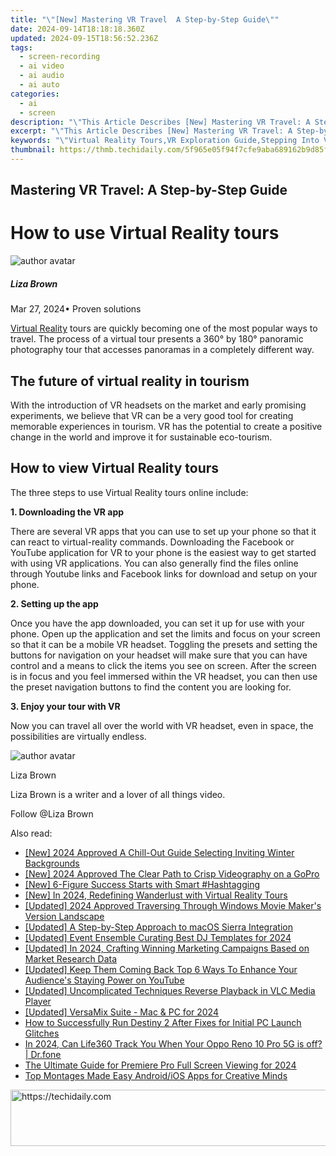 ```yaml
---
title: "\"[New] Mastering VR Travel  A Step-by-Step Guide\""
date: 2024-09-14T18:18:18.360Z
updated: 2024-09-15T18:56:52.236Z
tags: 
  - screen-recording
  - ai video
  - ai audio
  - ai auto
categories: 
  - ai
  - screen
description: "\"This Article Describes [New] Mastering VR Travel: A Step-by-Step Guide\""
excerpt: "\"This Article Describes [New] Mastering VR Travel: A Step-by-Step Guide\""
keywords: "\"Virtual Reality Tours,VR Exploration Guide,Stepping Into VR,Virtual Travel Learning,Mastering VR Globetrotting,Immersive World-Walking,Stepwise VR Adventure\""
thumbnail: https://thmb.techidaily.com/5f965e05f94f7cfe9aba689162b9d85f8fa664dac189080f055bab6b3b9724f8.jpg
---
```


## Mastering VR Travel: A Step-by-Step Guide

# How to use Virtual Reality tours

![author avatar](https://lh5.googleusercontent.com/-AIMmjowaFs4/AAAAAAAAAAI/AAAAAAAAABc/Y5UmwDaI7HU/s250-c-k/photo.jpg)

##### Liza Brown

 Mar 27, 2024• Proven solutions

[Virtual Reality](https://tools.techidaily.com/wondershare/filmora/download/) tours are quickly becoming one of the most popular ways to travel. The process of a virtual tour presents a 360° by 180° panoramic photography tour that accesses panoramas in a completely different way.

## The future of virtual reality in tourism

 With the introduction of VR headsets on the market and early promising experiments, we believe that VR can be a very good tool for creating memorable experiences in tourism. VR has the potential to create a positive change in the world and improve it for sustainable eco-tourism.

## How to view Virtual Reality tours

 The three steps to use Virtual Reality tours online include:

**1\. Downloading the VR app**

 There are several VR apps that you can use to set up your phone so that it can react to virtual-reality commands. Downloading the Facebook or YouTube application for VR to your phone is the easiest way to get started with using VR applications. You can also generally find the files online through Youtube links and Facebook links for download and setup on your phone.

**2\. Setting up the app**

 Once you have the app downloaded, you can set it up for use with your phone. Open up the application and set the limits and focus on your screen so that it can be a mobile VR headset. Toggling the presets and setting the buttons for navigation on your headset will make sure that you can have control and a means to click the items you see on screen. After the screen is in focus and you feel immersed within the VR headset, you can then use the preset navigation buttons to find the content you are looking for.

**3\. Enjoy your tour with VR**

 Now you can travel all over the world with VR headset, even in space, the possibilities are virtually endless.

![author avatar](https://lh5.googleusercontent.com/-AIMmjowaFs4/AAAAAAAAAAI/AAAAAAAAABc/Y5UmwDaI7HU/s250-c-k/photo.jpg)

Liza Brown

Liza Brown is a writer and a lover of all things video.

Follow @Liza Brown


<ins class="adsbygoogle"
     style="display:block"
     data-ad-format="autorelaxed"
     data-ad-client="ca-pub-7571918770474297"
     data-ad-slot="1223367746"></ins>



<ins class="adsbygoogle"
     style="display:block"
     data-ad-client="ca-pub-7571918770474297"
     data-ad-slot="8358498916"
     data-ad-format="auto"
     data-full-width-responsive="true"></ins>


<span class="atpl-alsoreadstyle">Also read:</span>
<div><ul>
<li><a href="https://youtube-blog.techidaily.com/024-approved-a-chill-out-guide-selecting-inviting-winter-backgrounds/"><u>[New] 2024 Approved A Chill-Out Guide Selecting Inviting Winter Backgrounds</u></a></li>
<li><a href="https://fox-friendly.techidaily.com/new-2024-approved-the-clear-path-to-crisp-videography-on-a-gopro/"><u>[New] 2024 Approved The Clear Path to Crisp Videography on a GoPro</u></a></li>
<li><a href="https://youtube-video-recordings.techidaily.com/new-6-figure-success-starts-with-smart-hashtagging/"><u>[New] 6-Figure Success Starts with Smart #Hashtagging</u></a></li>
<li><a href="https://fox-friendly.techidaily.com/new-in-2024-redefining-wanderlust-with-virtual-reality-tours/"><u>[New] In 2024, Redefining Wanderlust with Virtual Reality Tours</u></a></li>
<li><a href="https://fox-friendly.techidaily.com/updated-2024-approved-traversing-through-windows-movie-makers-version-landscape/"><u>[Updated] 2024 Approved Traversing Through Windows Movie Maker's Version Landscape</u></a></li>
<li><a href="https://extra-resources.techidaily.com/updated-a-step-by-step-approach-to-macos-sierra-integration/"><u>[Updated] A Step-by-Step Approach to macOS Sierra Integration</u></a></li>
<li><a href="https://facebook-record-videos.techidaily.com/updated-event-ensemble-curating-best-dj-templates-for-2024/"><u>[Updated] Event Ensemble Curating Best DJ Templates for 2024</u></a></li>
<li><a href="https://fox-friendly.techidaily.com/updated-in-2024-crafting-winning-marketing-campaigns-based-on-market-research-data/"><u>[Updated] In 2024, Crafting Winning Marketing Campaigns Based on Market Research Data</u></a></li>
<li><a href="https://youtube-webster.techidaily.com/ed-keep-them-coming-back-top-6-ways-to-enhance-your-audiences-staying-power-on-youtube/"><u>[Updated] Keep Them Coming Back Top 6 Ways To Enhance Your Audience's Staying Power on YouTube</u></a></li>
<li><a href="https://digital-screen-recording.techidaily.com/updated-uncomplicated-techniques-reverse-playback-in-vlc-media-player/"><u>[Updated] Uncomplicated Techniques Reverse Playback in VLC Media Player</u></a></li>
<li><a href="https://fox-friendly.techidaily.com/updated-versamix-suite-mac-and-pc-for-2024/"><u>[Updated] VersaMix Suite - Mac & PC for 2024</u></a></li>
<li><a href="https://win-solutions.techidaily.com/how-to-successfully-run-destiny-2-after-fixes-for-initial-pc-launch-glitches/"><u>How to Successfully Run Destiny 2 After Fixes for Initial PC Launch Glitches</u></a></li>
<li><a href="https://fake-location.techidaily.com/in-2024-can-life360-track-you-when-your-oppo-reno-10-pro-5g-is-off-drfone-by-drfone-virtual-android/"><u>In 2024, Can Life360 Track You When Your Oppo Reno 10 Pro 5G is off? | Dr.fone</u></a></li>
<li><a href="https://fox-friendly.techidaily.com/the-ultimate-guide-for-premiere-pro-full-screen-viewing-for-2024/"><u>The Ultimate Guide for Premiere Pro Full Screen Viewing for 2024</u></a></li>
<li><a href="https://extra-hints.techidaily.com/top-montages-made-easy-androidios-apps-for-creative-minds/"><u>Top Montages Made Easy Android/iOS Apps for Creative Minds</u></a></li>
</ul></div>

<!-- affiliate ads begin -->
<a href="https://review-au.sjv.io/c/5597632/2135315/14409" target="_top" id="2135315">
  <img src="//a.impactradius-go.com/display-ad/14409-2135315" border="0" alt="https://techidaily.com" width="728" height="90"/>
</a>
<img height="0" width="0" src="https://review-au.sjv.io/i/5597632/2135315/14409" style="position:absolute;visibility:hidden;" border="0" />
<!-- affiliate ads end -->


